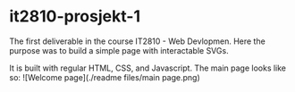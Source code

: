 # it2810-prosjekt-1
The first deliverable in the course IT2810 - Web Devlopmen. Here the purpose was to build a simple page with interactable SVGs.

It is built with regular HTML, CSS, and Javascript. The main page looks like so:
![Welcome page](./readme files/main page.png)
